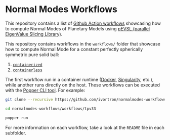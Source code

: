 # Normal Modes Workflows

This repository contains a list of [Github Action workflows][gha]
showcasing how to compute Normal Modes of Planetary Models using [pEVSL (parallel EigenValue Slicing Library)][pevsl].

This repository contains workflows in the `workflows/` folder
that showcase how to compute Normal Mode for a constant perfectly
spherically symmetric pure solid ball:
  1. [`containerized`](./workflows/containerized)
  2. [`containerless`](./workflows/containerless)

The first workflow run in a container runtime ([Docker][docker],
[Singularity][singularity], etc.), while another runs directly on
the host. These workflows can be executed with the [Popper CLI
tool][popper]. For example:

```bash
git clone --recursive https://github.com/ivortron/normalmodes-workflows

cd normalmodes-workflows/workflows/tpv33

popper run
```

For more information on each workflow, take a look at the `README`
file in each subfolder.

[pevsl]: https://github.com/js1019/pEVSL
[gha]: https://developer.github.com/actions/managing-workflows/workflow-configuration-options/#example-workflow
[popper]: https://github.com/systemslab/popper
[singularity]: https://github.com/sylabs/singularity
[docker]: https://get.docker.com